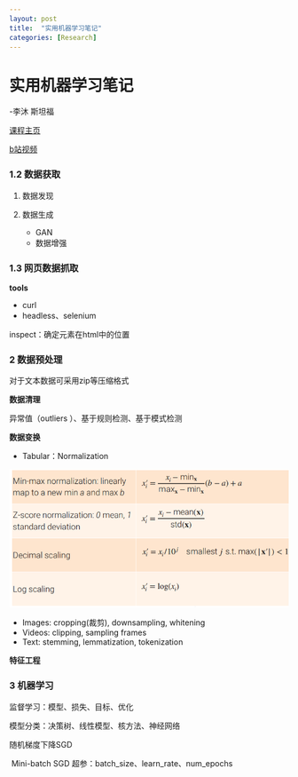 ```yaml
---
layout: post
title:  "实用机器学习笔记"
categories: [Research]
---
```

# 实用机器学习笔记

-李沐 斯坦福

[课程主页](https://c.d2l.ai/stanford-cs329p/)

[b站视频](https://space.bilibili.com/1567748478/channel/seriesdetail?sid=358496)

### 1.2 数据获取

1. 数据发现

2. 数据生成
   
   - GAN
   - 数据增强

### 1.3 网页数据抓取

**tools**

- curl
- headless、selenium

inspect：确定元素在html中的位置

### 2 数据预处理

对于文本数据可采用zip等压缩格式

**数据清理**

异常值（outliers ）、基于规则检测、基于模式检测

**数据变换**

- Tabular：Normalization

![image-20220125191156358](/assets/images/2021-12-13-实用机器学习笔记/image-20220125191156358.png)

- Images: cropping(裁剪), downsampling, whitening
- Videos: clipping, sampling frames
- Text: stemming, lemmatization, tokenization 

**特征工程**

### 3 机器学习

监督学习：模型、损失、目标、优化

模型分类：决策树、线性模型、核方法、神经网络

随机梯度下降SGD

​    Mini-batch SGD 超参：batch_size、learn_rate、num_epochs
